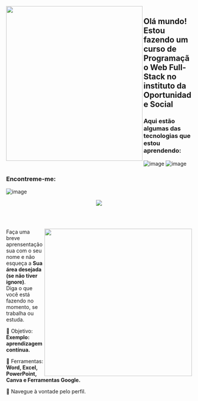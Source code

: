 <img align="left" src="https://github.com/IuriMacedo/IuriMacedo/assets/146980993/21ed3127-65ba-44ea-97cd-3dc1bf643c0d" width="370px" height="420px">

## Olá mundo! Estou fazendo um curso de Programação Web Full-Stack no instituto da Oportunidade Social

### Aqui estão algumas das tecnologias que estou aprendendo: 

![image](https://github.com/IuriMacedo/IuriMacedo/assets/146980993/86e64e69-1345-4d51-b6f2-a5aef92864bd)
![image](https://github.com/IuriMacedo/IuriMacedo/assets/146980993/8adc8a9e-12e9-4f31-9678-97e166b744f6)

### Encontreme-me:

![image](https://github.com/IuriMacedo/IuriMacedo/assets/146980993/5efd121f-d871-4b6f-9f50-ae26959b6858)

<div align="center"> 

  
 <a href="https://github.com/MarquinCss/github-readme-stats"><img align="center" src="https://github-readme-stats.vercel.app/api/top-langs/?username=IuriMacedo&layout=compact&theme=dark&hide_border=true" /></a> 





</img>

</div>

<br> <br>

<img src="https://raw.githubusercontent.com/MicaelliMedeiros/micaellimedeiros/master/image/computer-illustration.png" min-width="400px" max-width="400px" width="400px" align="right">

<p align="left"> 
  Faça uma breve aprensentação sua com o seu nome e não esqueça a <strong>Sua área desejada (se não tiver ignore)</strong>. <br>
  Diga o que você está fazendo no momento, se trabalha ou estuda.
</p>

<p align="left">
 
  🦄 Objetivo: **Exemplo: aprendizagem contínua.**
</p>

<p align="left">
</p>

  💼 Ferramentas:  **Word, Excel, PowerPoint, Canva e Ferramentas Google.**


<p align="left">
  💌 Navegue à vontade pelo perfil.
</p>












</img>
